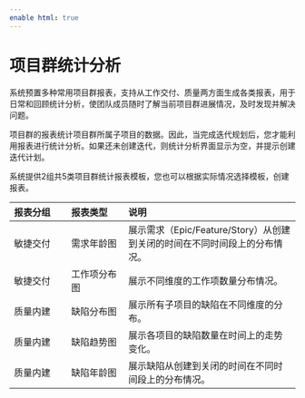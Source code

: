 ```yaml
---
enable html: true
---
```

# 项目群统计分析

系统预置多种常用项目群报表，支持从工作交付、质量两方面生成各类报表，用于日常和回顾统计分析，使团队成员随时了解当前项目群进展情况，及时发现并解决问题。

项目群的报表统计项目群所属子项目的数据。因此，当完成迭代规划后，您才能利用报表进行统计分析。如果还未创建迭代，则统计分析界面显示为空，并提示创建迭代计划。

系统提供2组共5类项目群统计报表模板，您也可以根据实际情况选择模板，创建报表。
<style>
table th:first-of-type {
    width: 20%;
}
table th:nth-of-type(2) {
    width: 20%;
}
table th:nth-of-type(3) {
    width: 60%;
}
</style>

|报表分组    |报表类型 |说明 |
| :--------- | :-------- | :----- |
|敏捷交付|需求年龄图|展示需求（Epic/Feature/Story）从创建到关闭的时间在不同时间段上的分布情况。|
|敏捷交付|工作项分布图|展示不同维度的工作项数量分布情况。|
| 质量内建    |缺陷分布图 |展示所有子项目的缺陷在不同维度的分布。|
| 质量内建    |缺陷趋势图|展示各项目的缺陷数量在时间上的走势变化。|
|质量内建|缺陷年龄图|展示缺陷从创建到关闭的时间在不同时间段上的分布情况。|

